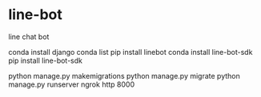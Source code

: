 # line-bot
line chat bot 




conda install django
conda list
pip install linebot
conda install line-bot-sdk
pip install line-bot-sdk

python manage.py makemigrations
python manage.py migrate
python manage.py runserver
ngrok http 8000
